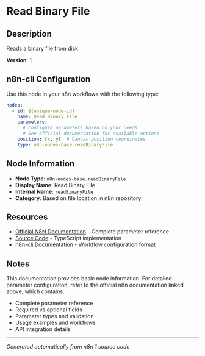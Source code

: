 # Read Binary File

## Description

Reads a binary file from disk

**Version**: 1

## n8n-cli Configuration

Use this node in your n8n workflows with the following type:

```yaml
nodes:
  - id: ${unique-node-id}
    name: Read Binary File
    parameters:
      # Configure parameters based on your needs
      # See official documentation for available options
    position: [x, y]  # Canvas position coordinates
    type: n8n-nodes-base.readBinaryFile
```

## Node Information

- **Node Type**: `n8n-nodes-base.readBinaryFile`
- **Display Name**: Read Binary File
- **Internal Name**: `readBinaryFile`
- **Category**: Based on file location in n8n repository

## Resources

- [Official N8N Documentation](https://docs.n8n.io/integrations/builtin/app-nodes/n8n-nodes-base.readbinaryfile/) - Complete parameter reference
- [Source Code](https://github.com/n8n-io/n8n/blob/master/packages/nodes-base/nodes/ReadBinaryFile/ReadBinaryFile.node.ts) - TypeScript implementation
- [n8n-cli Documentation](https://github.com/edenreich/n8n-cli) - Workflow configuration format

## Notes

This documentation provides basic node information. For detailed parameter configuration, 
refer to the official n8n documentation linked above, which contains:

- Complete parameter reference
- Required vs optional fields
- Parameter types and validation
- Usage examples and workflows
- API integration details

---
*Generated automatically from n8n 1 source code*

